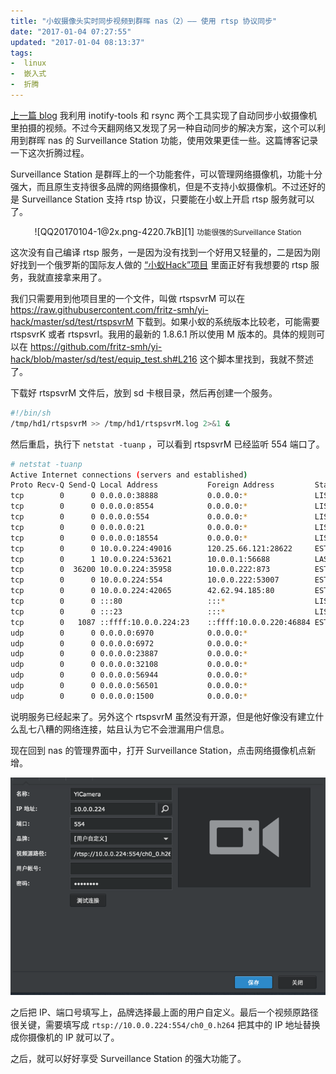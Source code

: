 ```yaml
---
title: "小蚁摄像头实时同步视频到群晖 nas（2）—— 使用 rtsp 协议同步"
date: "2017-01-04 07:27:55"
updated: "2017-01-04 08:13:37"
tags:
-  linux
-  嵌入式
-  折腾
---
```



[上一篇 blog](https://lengzzz.com/note/sync-video-from-yi-camera-to-synology-nas "小蚁摄像头实时同步视频到群晖 nas") 我利用 inotify-tools 和 rsync 两个工具实现了自动同步小蚁摄像机里拍摄的视频。不过今天翻网络又发现了另一种自动同步的解决方案，这个可以利用到群晖 nas 的 Surveillance Station 功能，使用效果更佳一些。这篇博客记录一下这次折腾过程。

[](/notename/ "sync video from yi camera to synology nas 2")

Surveillance Station 是群晖上的一个功能套件，可以管理网络摄像机，功能十分强大，而且原生支持很多品牌的网络摄像机，但是不支持小蚁摄像机。不过还好的是 Surveillance Station 支持 rtsp 协议，只要能在小蚁上开启 rtsp 服务就可以了。

<center width="80%">
![QQ20170104-1@2x.png-4220.7kB][1]
<small>功能很强的Surveillance Station</small>
</center>

这次没有自己编译 rtsp 服务，一是因为没有找到一个好用又轻量的，二是因为刚好找到一个俄罗斯的国际友人做的 [“小蚁Hack”项目](https://github.com/fritz-smh/yi-hack) 里面正好有我想要的 rtsp 服务，我就直接拿来用了。

我们只需要用到他项目里的一个文件，叫做 rtspsvrM 可以在 https://raw.githubusercontent.com/fritz-smh/yi-hack/master/sd/test/rtspsvrM 下载到。如果小蚁的系统版本比较老，可能需要 rtspsvrK 或者 rtspsvrI。我用的最新的 1.8.6.1 所以使用 M 版本的。具体的规则可以在 https://github.com/fritz-smh/yi-hack/blob/master/sd/test/equip_test.sh#L216 这个脚本里找到，我就不赘述了。

下载好 rtspsvrM 文件后，放到 sd 卡根目录，然后再创建一个服务。

```sh
#!/bin/sh
/tmp/hd1/rtspsvrM >> /tmp/hd1/rtspsvrM.log 2>&1 &
```

然后重启，执行下 `netstat -tuanp` ，可以看到 rtspsvrM 已经监听 554 端口了。

```sh
# netstat -tuanp
Active Internet connections (servers and established)
Proto Recv-Q Send-Q Local Address           Foreign Address         State       PID/Program name
tcp        0      0 0.0.0.0:38888           0.0.0.0:*               LISTEN      1266/goolink
tcp        0      0 0.0.0.0:8554            0.0.0.0:*               LISTEN      1214/rtspsvrM
tcp        0      0 0.0.0.0:554             0.0.0.0:*               LISTEN      1214/rtspsvrM
tcp        0      0 0.0.0.0:21              0.0.0.0:*               LISTEN      1197/tcpsvd
tcp        0      0 0.0.0.0:18554           0.0.0.0:*               LISTEN      1214/rtspsvrM
tcp        0      0 10.0.0.224:49016        120.25.66.121:28622     ESTABLISHED 1266/goolink
tcp        0      1 10.0.0.224:53621        10.0.0.1:56688          LAST_ACK    -
tcp        0  36200 10.0.0.224:35958        10.0.0.222:873          ESTABLISHED 1837/rsync
tcp        0      0 10.0.0.224:554          10.0.0.222:53007        ESTABLISHED 1214/rtspsvrM
tcp        0      0 10.0.0.224:42065        42.62.94.185:80         ESTABLISHED 1629/cloud
tcp        0      0 :::80                   :::*                    LISTEN      1141/server
tcp        0      0 :::23                   :::*                    LISTEN      1204/telnetd
tcp        0   1087 ::ffff:10.0.0.224:23    ::ffff:10.0.0.220:46884 ESTABLISHED 1204/telnetd
udp        0      0 0.0.0.0:6970            0.0.0.0:*                           1214/rtspsvrM
udp        0      0 0.0.0.0:6972            0.0.0.0:*                           1214/rtspsvrM
udp        0      0 0.0.0.0:23887           0.0.0.0:*                           2596/p2p_tnp
udp        0      0 0.0.0.0:32108           0.0.0.0:*                           2596/p2p_tnp
udp        0      0 0.0.0.0:56944           0.0.0.0:*                           1266/goolink
udp        0      0 0.0.0.0:56501           0.0.0.0:*                           1266/goolink
udp        0      0 0.0.0.0:1500            0.0.0.0:*                           1266/goolink
```

说明服务已经起来了。另外这个 rtspsvrM 虽然没有开源，但是他好像没有建立什么乱七八糟的网络连接，姑且认为它不会泄漏用户信息。

现在回到 nas 的管理界面中，打开 Surveillance Station，点击网络摄像机点新增。

![image_1b5k8dc0o19jf8bt1fe1abrtjr17.png-48.3kB][2]

之后把 IP、端口号填写上，品牌选择最上面的用户自定义。最后一个视频原路径很关键，需要填写成 `rtsp://10.0.0.224:554/ch0_0.h264` 把其中的 IP 地址替换成你摄像机的 IP 就可以了。

之后，就可以好好享受 Surveillance Station 的强大功能了。

  [1]: /images/0bb29b8abd72e650e5ab013749e6a4c8.png
  [2]: /images/c5056a2da99646ecea5ee8e10bf43334.png
